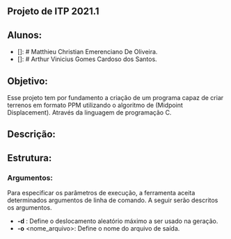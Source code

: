 ## Projeto de ITP 2021.1

## Alunos:

- []: # Matthieu Christian Emerenciano De Oliveira.
- []: # Arthur Vinicius Gomes Cardoso dos Santos.

## Objetivo:

Esse projeto tem por fundamento a criação de um programa capaz de criar terrenos em formato PPM utilizando o algoritmo de (Midpoint Displacement). Através da linguagem de programação C.

## Descrição:


## Estrutura:

### Argumentos:

Para especificar os parâmetros de execução, a ferramenta aceita determinados argumentos de linha de comando. A seguir serão descritos os argumentos.

- **-d** <num>: Define o deslocamento aleatório máximo a ser usado na geração.
- **-o** <nome_arquivo>: Define o nome do arquivo de saída. 